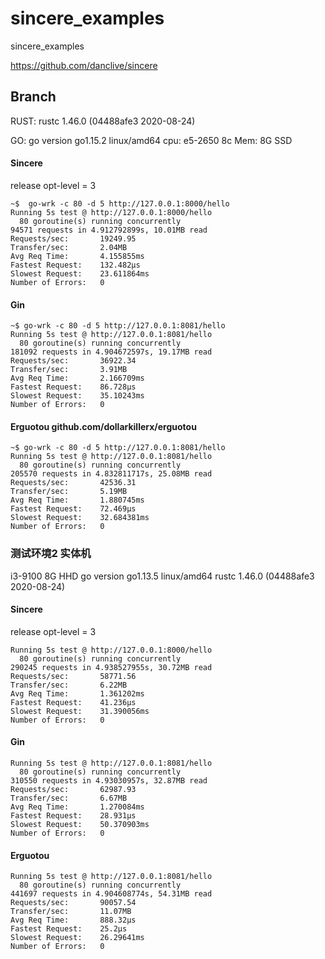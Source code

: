 # sincere_examples
sincere_examples

https://github.com/danclive/sincere

## Branch
RUST: rustc 1.46.0 (04488afe3 2020-08-24)

GO: go version go1.15.2 linux/amd64
cpu: e5-2650 8c
Mem: 8G
SSD
#### Sincere
release opt-level = 3
``` 
~$  go-wrk -c 80 -d 5 http://127.0.0.1:8000/hello
Running 5s test @ http://127.0.0.1:8000/hello
  80 goroutine(s) running concurrently
94571 requests in 4.912792899s, 10.01MB read
Requests/sec:		19249.95
Transfer/sec:		2.04MB
Avg Req Time:		4.155855ms
Fastest Request:	132.482µs
Slowest Request:	23.611864ms
Number of Errors:	0
```
#### Gin
``` 
~$ go-wrk -c 80 -d 5 http://127.0.0.1:8081/hello
Running 5s test @ http://127.0.0.1:8081/hello
  80 goroutine(s) running concurrently
181092 requests in 4.904672597s, 19.17MB read
Requests/sec:		36922.34
Transfer/sec:		3.91MB
Avg Req Time:		2.166709ms
Fastest Request:	86.728µs
Slowest Request:	35.10243ms
Number of Errors:	0

```

#### Erguotou github.com/dollarkillerx/erguotou
``` 
~$ go-wrk -c 80 -d 5 http://127.0.0.1:8081/hello
Running 5s test @ http://127.0.0.1:8081/hello
  80 goroutine(s) running concurrently
205570 requests in 4.832811717s, 25.08MB read
Requests/sec:		42536.31
Transfer/sec:		5.19MB
Avg Req Time:		1.880745ms
Fastest Request:	72.469µs
Slowest Request:	32.684381ms
Number of Errors:	0
```

### 测试环境2 实体机
i3-9100
8G
HHD
go version go1.13.5 linux/amd64
rustc 1.46.0 (04488afe3 2020-08-24)
#### Sincere
release opt-level = 3
``` 
Running 5s test @ http://127.0.0.1:8000/hello
  80 goroutine(s) running concurrently
290245 requests in 4.938527955s, 30.72MB read
Requests/sec:		58771.56
Transfer/sec:		6.22MB
Avg Req Time:		1.361202ms
Fastest Request:	41.236µs
Slowest Request:	31.390056ms
Number of Errors:	0
```

#### Gin
``` 
Running 5s test @ http://127.0.0.1:8081/hello
  80 goroutine(s) running concurrently
310550 requests in 4.93030957s, 32.87MB read
Requests/sec:		62987.93
Transfer/sec:		6.67MB
Avg Req Time:		1.270084ms
Fastest Request:	28.931µs
Slowest Request:	50.370903ms
Number of Errors:	0
```

#### Erguotou
``` 
Running 5s test @ http://127.0.0.1:8081/hello
  80 goroutine(s) running concurrently
441697 requests in 4.904608774s, 54.31MB read
Requests/sec:		90057.54
Transfer/sec:		11.07MB
Avg Req Time:		888.32µs
Fastest Request:	25.2µs
Slowest Request:	26.29641ms
Number of Errors:	0
```